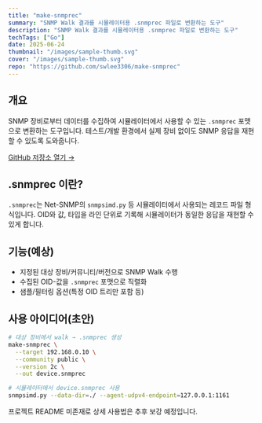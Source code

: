 ```yaml
---
title: "make-snmprec"
summary: "SNMP Walk 결과를 시뮬레이터용 .snmprec 파일로 변환하는 도구"
description: "SNMP Walk 결과를 시뮬레이터용 .snmprec 파일로 변환하는 도구"
techTags: ["Go"]
date: 2025-06-24
thumbnail: "/images/sample-thumb.svg"
cover: "/images/sample-thumb.svg"
repo: "https://github.com/swlee3306/make-snmprec"
---
```


## 개요

SNMP 장비로부터 데이터를 수집하여 시뮬레이터에서 사용할 수 있는 `.snmprec` 포맷으로 변환하는 도구입니다. 테스트/개발 환경에서 실제 장비 없이도 SNMP 응답을 재현할 수 있도록 도와줍니다.

<a class="btn" href="https://github.com/swlee3306/make-snmprec" target="_blank" rel="noopener">GitHub 저장소 열기 →</a>

## .snmprec 이란?

`.snmprec`는 Net-SNMP의 `snmpsimd.py` 등 시뮬레이터에서 사용되는 레코드 파일 형식입니다. OID와 값, 타입을 라인 단위로 기록해 시뮬레이터가 동일한 응답을 재현할 수 있게 합니다.

## 기능(예상)

- 지정된 대상 장비/커뮤니티/버전으로 SNMP Walk 수행
- 수집된 OID-값을 `.snmprec` 포맷으로 직렬화
- 샘플/필터링 옵션(특정 OID 트리만 포함 등)

## 사용 아이디어(초안)

```bash
# 대상 장비에서 walk → .snmprec 생성
make-snmprec \
  --target 192.168.0.10 \
  --community public \
  --version 2c \
  --out device.snmprec

# 시뮬레이터에서 device.snmprec 사용
snmpsimd.py --data-dir=./ --agent-udpv4-endpoint=127.0.0.1:1161
```

프로젝트 README 미존재로 상세 사용법은 추후 보강 예정입니다.
